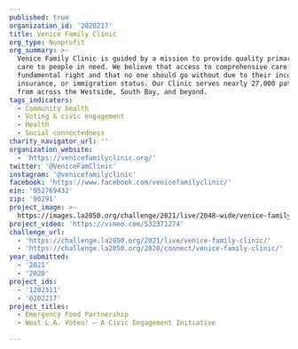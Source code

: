 ```yaml
---
published: true
organization_id: '2020217'
title: Venice Family Clinic
org_type: Nonprofit
org_summary: >-
  Venice Family Clinic is guided by a mission to provide quality primary health
  care to people in need. We believe that access to comprehensive care is a
  fundamental right and that no one should go without due to their income,
  insurance, or immigration status. Our Clinic serves nearly 27,000 patients
  from across the Westside, South Bay, and beyond.
tags_indicators:
  - Community health
  - Voting & civic engagement
  - Health
  - Social connectedness
charity_navigator_url: ''
organization_website:
  - 'https://venicefamilyclinic.org/'
twitter: '@VeniceFamClinic'
instagram: '@venicefamilyclinic'
facebook: 'https://www.facebook.com/venicefamilyclinic/'
ein: '952769432'
zip: '90291'
project_image: >-
  https://images.la2050.org/challenge/2021/live/2048-wide/venice-family-clinic.jpg
project_video: 'https://vimeo.com/532371274'
challenge_url:
  - 'https://challenge.la2050.org/2021/live/venice-family-clinic/'
  - 'https://challenge.la2050.org/2020/connect/venice-family-clinic/'
year_submitted:
  - '2021'
  - '2020'
project_ids:
  - '1202311'
  - '0202217'
project_titles:
  - Emergency Food Partnership
  - West L.A. Votes! — A Civic Engagement Initiative

---
```

